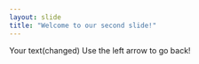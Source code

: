 ```yaml
---
layout: slide
title: "Welcome to our second slide!"
---
```

Your text(changed)
Use the left arrow to go back!
